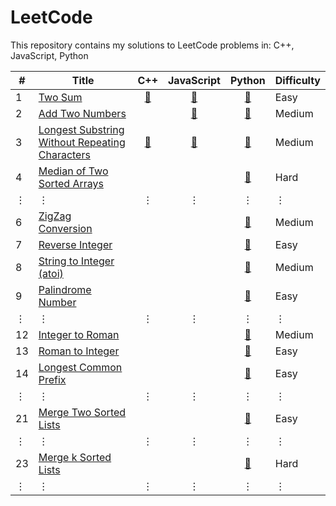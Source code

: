 # LeetCode

This repository contains my solutions to LeetCode problems in:
C++,
JavaScript,
Python

\# | Title | C++ | JavaScript | Python | Difficulty
-- | ------ |:---:|:----------:|:------:| ----------
 1 | [Two Sum](https://leetcode.com/problems/two-sum/) | [:page_facing_up:](cpp/prob_1.cpp) | [:page_facing_up:](js/prob_1.js) | [:page_facing_up:](py/prob_1.py) | Easy
 2 | [Add Two Numbers](https://leetcode.com/problems/add-two-numbers/) | | [:page_facing_up:](js/prob_2.js) | [:page_facing_up:](py/prob_2.py) | Medium
 3 | [Longest Substring Without Repeating Characters](https://leetcode.com/problems/longest-substring-without-repeating-characters/) | [:page_facing_up:](cpp/prob_3.cpp) | [:page_facing_up:](js/prob_3.js) | [:page_facing_up:](py/prob_3.py) | Medium
 4 | [Median of Two Sorted Arrays](https://leetcode.com/problems/median-of-two-sorted-arrays/) | | | [:page_facing_up:](py/prob_4.py) | Hard
 &#x22EE; | &#x22EE; | &#x22EE; | &#x22EE; | &#x22EE; | &#x22EE;
 6 | [ZigZag Conversion](https://leetcode.com/problems/zigzag-conversion/) | | | [:page_facing_up:](py/prob_6.py) | Medium
 7 | [Reverse Integer](https://leetcode.com/problems/reverse-integer/) | | | [:page_facing_up:](py/prob_7.py) | Easy
 8 | [String to Integer (atoi)](https://leetcode.com/problems/string-to-integer-atoi/) | | | [:page_facing_up:](py/prob_8.py) | Medium
 9 | [Palindrome Number](https://leetcode.com/problems/palindrome-number/) | | | [:page_facing_up:](py/prob_9.py) | Easy
 &#x22EE; | &#x22EE; | &#x22EE; | &#x22EE; | &#x22EE; | &#x22EE;
 12 | [Integer to Roman](https://leetcode.com/problems/integer-to-roman/) | | | [:page_facing_up:](py/prob_12.py) | Medium
 13 | [Roman to Integer](https://leetcode.com/problems/roman-to-integer/) | | | [:page_facing_up:](py/prob_13.py) | Easy
 14 | [Longest Common Prefix](https://leetcode.com/problems/longest-common-prefix/) | | | [:page_facing_up:](py/prob_14.py) | Easy
 &#x22EE; | &#x22EE; | &#x22EE; | &#x22EE; | &#x22EE; | &#x22EE;
 21 | [Merge Two Sorted Lists](https://leetcode.com/problems/merge-two-sorted-lists/) | | | [:page_facing_up:](py/prob_21.py) | Easy
 &#x22EE; | &#x22EE; | &#x22EE; | &#x22EE; | &#x22EE; | &#x22EE;
 23 | [Merge k Sorted Lists](https://leetcode.com/problems/merge-k-sorted-lists/) | | | [:scroll:](py/prob_23.py) | Hard
 &#x22EE; | &#x22EE; | &#x22EE; | &#x22EE; | &#x22EE; | &#x22EE;
